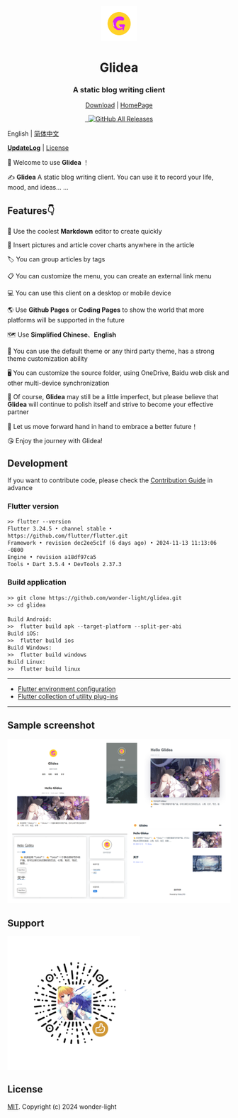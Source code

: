 <div align="center">
  <img src="docs/assets/images/logo.png" alt="logo" width="80px" height="80px">
  <h1 align="center">Glidea</h1>
  <h3 align="center">A static blog writing client</h3>

[Download](https://github.com/wonder-light/glidea/releases) | [HomePage](https://glidea.nianian.cn/)

  <a href="https://github.com/wonder-light/glidea/releases/latest">
    <img src="https://img.shields.io/github/release/wonder-light/glidea.svg?style=flat-square" alt="">
  </a>
  <a href="https://github.com/wonder-light/glidea/blob/master/LICENSE">
    <img src="https://img.shields.io/github/license/wonder-light/glidea.svg?style=flat-square" alt="">
  </a>
  <a href="https://github.com/wonder-light/glidea/releases/latest">
    <img src="https://img.shields.io/github/downloads/wonder-light/glidea/total.svg?color=%2312b886&style=flat-square" alt="GitHub All Releases">
  </a>
</div>

English | [简体中文](README.md)

**[UpdateLog](CHANGELOG.md)** | [License](LICENSE)

👏  Welcome to use **Glidea** ！

✍️  **Glidea** A static blog writing client. You can use it to record your life, mood, and ideas... ...

## Features👇
📝  Use the coolest **Markdown** editor to create quickly

🌉  Insert pictures and article cover charts anywhere in the article

🏷️  You can group articles by tags

📋  You can customize the menu, you can create an external link menu

💻  You can use this client on a desktop or mobile device

🌎  Use **Github Pages** or **Coding Pages** to show the world that more platforms will be supported in the future

<!--
💬  Simply configure and access the [Gitalk](https://github.com/gitalk/gitalk) or [DisqusJS](https://github.com/SukkaW/DisqusJS) comment system
-->

🗺️  Use **Simplified Chinese**、**English**

🌁  You can use the default theme or any third party theme, has a strong theme customization ability

🖥  You can customize the source folder, using OneDrive, Baidu web disk and other multi-device synchronization

🌱 Of course, **Glidea** may still be a little imperfect, but please believe that **Glidea** will continue to polish itself and strive to become your effective partner

💪 Let us move forward hand in hand to embrace a better future！

😘 Enjoy the journey with Glidea!

## Development
If you want to contribute code, please check the [Contribution Guide](https://github.com/wonder-light/glidea/wiki/%E8%B4%A1%E7%8C%AE%E6%8C%87%E5%8D%97) in advance

### Flutter version
```shell
>> flutter --version
Flutter 3.24.5 • channel stable • https://github.com/flutter/flutter.git
Framework • revision dec2ee5c1f (6 days ago) • 2024-11-13 11:13:06 -0800
Engine • revision a18df97ca5
Tools • Dart 3.5.4 • DevTools 2.37.3
```
### Build application

``` shell
>> git clone https://github.com/wonder-light/glidea.git
>> cd glidea

Build Android:
>>  flutter build apk --target-platform --split-per-abi
Build iOS:
>>  flutter build ios
Build Windows:
>>  flutter build windows  
Build Linux:
>>  flutter build linux
```

---

+ [Flutter environment configuration](https://github.com/toly1994328/FlutterUnit/issues/22)
+ [Flutter collection of utility plug-ins](https://github.com/toly1994328/FlutterUnit/issues/41)

---

## Sample screenshot
<div align="center">
  <img src="docs/assets/images/themes.png">
</div>

## Support
<img src="docs/assets/images/reward_qrcode.png" width="300px" height="300px">

## License
[MIT](LICENSE). Copyright (c) 2024 wonder-light
